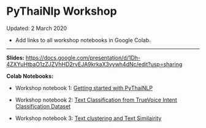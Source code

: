 # PyThaiNlp Workshop 


Updated: 2 March 2020
  -  Add links to all workshop notebooks in Google Colab.

------------

__Slides:__ https://docs.google.com/presentation/d/1Dh-4ZXYuHtbaO1zZJZVhHD2rvEJA9krkaX3vywh4dNc/edit?usp=sharing



__Colab Notebooks:__

- Workshop notebook 1: [Getting started with PyThaiNLP](https://colab.research.google.com/drive/1ODNYd73ya-d3lDpDF_LQ3A6B0iouhS0M)

- Workshop notebook 2: [Text Classification from TrueVoice Intent Classification Dataset](https://colab.research.google.com/drive/1Dq92spjdcozVZkAKoTQohJXMJfS4JexI)

- Workshop notebook 3: [Text clustering and Text Similairity]( https://colab.research.google.com/drive/1sf3l0xvhCj4hg71gnKxRGiXcAuXYFbdZ)
